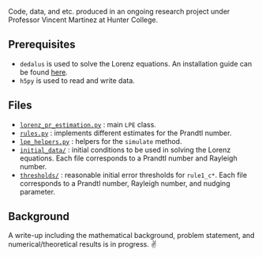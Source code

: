 Code, data, and etc. produced in an ongoing research project under Professor Vincent Martinez at Hunter College.

## Prerequisites
* `dedalus` is used to solve the Lorenz equations. An installation guide can be found [here](https://dedalus-project.readthedocs.io/en/latest/installation.html).
* `h5py` is used to read and write data.

## Files
* [`lorenz_pr_estimation.py`](https://github.com/unis-ing/lorenz-parameter-estimation/blob/master/lorenz_pr_estimation.py) :  main `LPE` class.
* [`rules.py`](https://github.com/unis-ing/lorenz-parameter-estimation/blob/master/rules.py) : implements different estimates for the Prandtl number.
* [`lpe_helpers.py`](https://github.com/unis-ing/lorenz-parameter-estimation/blob/master/lpe_helpers.py) : helpers for the `simulate` method.
* [`initial_data/`](https://github.com/unis-ing/lorenz-parameter-estimation/tree/master/initial_data) : initial conditions to be used in solving the Lorenz equations. Each file corresponds to a Prandtl number and Rayleigh number.
* [`thresholds/`](https://github.com/unis-ing/lorenz-parameter-estimation/tree/master/thresholds) : reasonable initial error thresholds for `rule1_c*`. Each file corresponds to a Prandtl number, Rayleigh number, and nudging parameter.

## Background
A write-up including the mathematical background, problem statement, and numerical/theoretical results is in progress. ✌️
